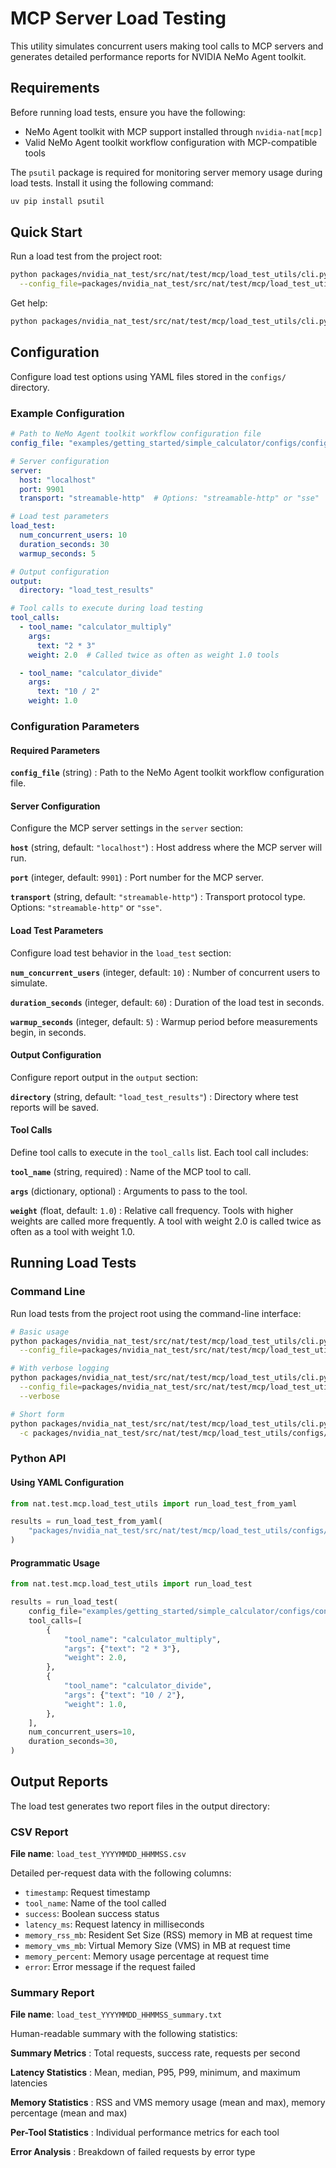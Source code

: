 <!--
SPDX-FileCopyrightText: Copyright (c) 2025, NVIDIA CORPORATION & AFFILIATES. All rights reserved.
SPDX-License-Identifier: Apache-2.0

Licensed under the Apache License, Version 2.0 (the "License");
you may not use this file except in compliance with the License.
You may obtain a copy of the License at

http://www.apache.org/licenses/LICENSE-2.0

Unless required by applicable law or agreed to in writing, software
distributed under the License is distributed on an "AS IS" BASIS,
WITHOUT WARRANTIES OR CONDITIONS OF ANY KIND, either express or implied.
See the License for the specific language governing permissions and
limitations under the License.
-->

# MCP Server Load Testing

This utility simulates concurrent users making tool calls to MCP servers and generates detailed performance reports for NVIDIA NeMo Agent toolkit.

## Requirements

Before running load tests, ensure you have the following:

- NeMo Agent toolkit with MCP support installed through `nvidia-nat[mcp]`
- Valid NeMo Agent toolkit workflow configuration with MCP-compatible tools

The `psutil` package is required for monitoring server memory usage during load tests. Install it using the following command:

```bash
uv pip install psutil
```

## Quick Start

Run a load test from the project root:

```bash
python packages/nvidia_nat_test/src/nat/test/mcp/load_test_utils/cli.py \
  --config_file=packages/nvidia_nat_test/src/nat/test/mcp/load_test_utils/configs/config.yml
```

Get help:

```bash
python packages/nvidia_nat_test/src/nat/test/mcp/load_test_utils/cli.py --help
```

## Configuration

Configure load test options using YAML files stored in the `configs/` directory.

### Example Configuration

```yaml
# Path to NeMo Agent toolkit workflow configuration file
config_file: "examples/getting_started/simple_calculator/configs/config.yml"

# Server configuration
server:
  host: "localhost"
  port: 9901
  transport: "streamable-http"  # Options: "streamable-http" or "sse"

# Load test parameters
load_test:
  num_concurrent_users: 10
  duration_seconds: 30
  warmup_seconds: 5

# Output configuration
output:
  directory: "load_test_results"

# Tool calls to execute during load testing
tool_calls:
  - tool_name: "calculator_multiply"
    args:
      text: "2 * 3"
    weight: 2.0  # Called twice as often as weight 1.0 tools

  - tool_name: "calculator_divide"
    args:
      text: "10 / 2"
    weight: 1.0
```

### Configuration Parameters

#### Required Parameters

**`config_file`** (string)
: Path to the NeMo Agent toolkit workflow configuration file.

#### Server Configuration

Configure the MCP server settings in the `server` section:

**`host`** (string, default: `"localhost"`)
: Host address where the MCP server will run.

**`port`** (integer, default: `9901`)
: Port number for the MCP server.

**`transport`** (string, default: `"streamable-http"`)
: Transport protocol type. Options: `"streamable-http"` or `"sse"`.

#### Load Test Parameters

Configure load test behavior in the `load_test` section:

**`num_concurrent_users`** (integer, default: `10`)
: Number of concurrent users to simulate.

**`duration_seconds`** (integer, default: `60`)
: Duration of the load test in seconds.

**`warmup_seconds`** (integer, default: `5`)
: Warmup period before measurements begin, in seconds.

#### Output Configuration

Configure report output in the `output` section:

**`directory`** (string, default: `"load_test_results"`)
: Directory where test reports will be saved.

#### Tool Calls

Define tool calls to execute in the `tool_calls` list. Each tool call includes:

**`tool_name`** (string, required)
: Name of the MCP tool to call.

**`args`** (dictionary, optional)
: Arguments to pass to the tool.

**`weight`** (float, default: `1.0`)
: Relative call frequency. Tools with higher weights are called more frequently. A tool with weight 2.0 is called twice as often as a tool with weight 1.0.

## Running Load Tests

### Command Line

Run load tests from the project root using the command-line interface:

```bash
# Basic usage
python packages/nvidia_nat_test/src/nat/test/mcp/load_test_utils/cli.py \
  --config_file=packages/nvidia_nat_test/src/nat/test/mcp/load_test_utils/configs/config.yml

# With verbose logging
python packages/nvidia_nat_test/src/nat/test/mcp/load_test_utils/cli.py \
  --config_file=packages/nvidia_nat_test/src/nat/test/mcp/load_test_utils/configs/config.yml \
  --verbose

# Short form
python packages/nvidia_nat_test/src/nat/test/mcp/load_test_utils/cli.py \
  -c packages/nvidia_nat_test/src/nat/test/mcp/load_test_utils/configs/config.yml
```

### Python API

#### Using YAML Configuration

```python
from nat.test.mcp.load_test_utils import run_load_test_from_yaml

results = run_load_test_from_yaml(
    "packages/nvidia_nat_test/src/nat/test/mcp/load_test_utils/configs/config.yml"
)
```

#### Programmatic Usage

```python
from nat.test.mcp.load_test_utils import run_load_test

results = run_load_test(
    config_file="examples/getting_started/simple_calculator/configs/config.yml",
    tool_calls=[
        {
            "tool_name": "calculator_multiply",
            "args": {"text": "2 * 3"},
            "weight": 2.0,
        },
        {
            "tool_name": "calculator_divide",
            "args": {"text": "10 / 2"},
            "weight": 1.0,
        },
    ],
    num_concurrent_users=10,
    duration_seconds=30,
)
```

## Output Reports

The load test generates two report files in the output directory:

### CSV Report

**File name**: `load_test_YYYYMMDD_HHMMSS.csv`

Detailed per-request data with the following columns:

- `timestamp`: Request timestamp
- `tool_name`: Name of the tool called
- `success`: Boolean success status
- `latency_ms`: Request latency in milliseconds
- `memory_rss_mb`: Resident Set Size (RSS) memory in MB at request time
- `memory_vms_mb`: Virtual Memory Size (VMS) in MB at request time
- `memory_percent`: Memory usage percentage at request time
- `error`: Error message if the request failed

### Summary Report

**File name**: `load_test_YYYYMMDD_HHMMSS_summary.txt`

Human-readable summary with the following statistics:

**Summary Metrics**
: Total requests, success rate, requests per second

**Latency Statistics**
: Mean, median, P95, P99, minimum, and maximum latencies

**Memory Statistics**
: RSS and VMS memory usage (mean and max), memory percentage (mean and max)

**Per-Tool Statistics**
: Individual performance metrics for each tool

**Error Analysis**
: Breakdown of failed requests by error type
